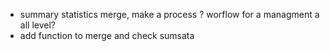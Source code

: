 * summary statistics merge, make a process ? worflow for a managment a all level? 
* add function to merge and check sumsata

